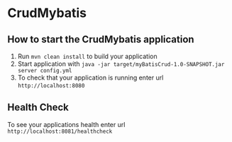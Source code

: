 # CrudMybatis

How to start the CrudMybatis application
---

1. Run `mvn clean install` to build your application
1. Start application with `java -jar target/myBatisCrud-1.0-SNAPSHOT.jar server config.yml`
1. To check that your application is running enter url `http://localhost:8080`

Health Check
---

To see your applications health enter url `http://localhost:8081/healthcheck`
